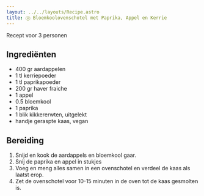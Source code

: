 ```yaml
---
layout: ../../layouts/Recipe.astro
title: Ⓥ Bloemkoolovenschotel met Paprika, Appel en Kerrie
---
```

R﻿ecept voor 3 personen

## Ingrediënten

* 4﻿00 gr aardappelen
* 1﻿ tl kerriepoeder
* 1﻿ tl paprikapoeder
* 2﻿00 gr haver fraiche
* 1﻿ appel
* 0.5 bloemkool
* 1﻿ paprika
* 1﻿ blik kikkererwten, uitgelekt
* h﻿andje geraspte kaas, vegan

## Bereiding

1. S﻿nijd en kook de aardappels en bloemkool gaar.
2. S﻿nij de paprika en appel in stukjes
3. V﻿oeg en meng alles samen in een ovenschotel en verdeel de kaas als laatst erop. 
4. Z﻿et de ovenschotel voor 10-15 minuten in de oven tot de kaas gesmolten is.